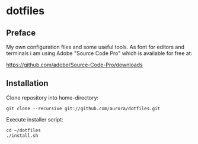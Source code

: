 # dotfiles

## Preface

My own configuration files and some useful tools. As font for editors and terminals 
i am using Adobe "Source Code Pro" which is available for free at:

https://github.com/adobe/Source-Code-Pro/downloads

## Installation

Clone repository into home-directory:

    git clone --recursive git://github.com/aurora/dotfiles.git
    
Execute installer script:

    cd ~/dotfiles
    ./install.sh
